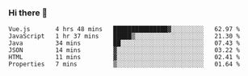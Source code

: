 ### Hi there 👋

<!--START_SECTION:waka-->

```text
Vue.js       4 hrs 48 mins   ███████████████▓░░░░░░░░░   62.97 %
JavaScript   1 hr 37 mins    █████▒░░░░░░░░░░░░░░░░░░░   21.30 %
Java         34 mins         ██░░░░░░░░░░░░░░░░░░░░░░░   07.43 %
JSON         14 mins         ▓░░░░░░░░░░░░░░░░░░░░░░░░   03.22 %
HTML         11 mins         ▓░░░░░░░░░░░░░░░░░░░░░░░░   02.41 %
Properties   7 mins          ▒░░░░░░░░░░░░░░░░░░░░░░░░   01.64 %
```

<!--END_SECTION:waka-->

<!--
**Jonas-VanHaeken/Jonas-VanHaeken** is a ✨ _special_ ✨ repository because its `README.md` (this file) appears on your GitHub profile.

Here are some ideas to get you started:

- 🔭 I’m currently working on ...
- 🌱 I’m currently learning ...
- 👯 I’m looking to collaborate on ...
- 🤔 I’m looking for help with ...
- 💬 Ask me about ...
- 📫 How to reach me: ...
- 😄 Pronouns: ...
- ⚡ Fun fact: ...
-->
